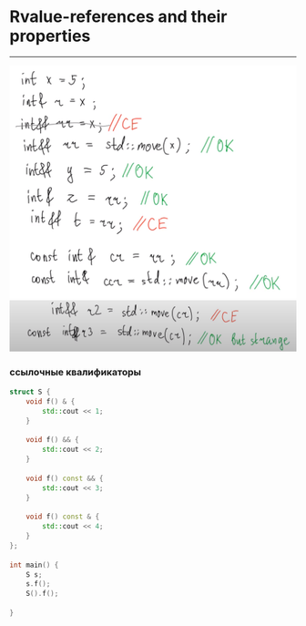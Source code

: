 # Rvalue-references and their properties
***
![img_4.png](img_4.png)
![img_5.png](img_5.png)

### ссылочные квалификаторы

```c++
struct S {
    void f() & {
        std::cout << 1;
    }
    
    void f() && {
        std::cout << 2;
    }
    
    void f() const && {
        std::cout << 3;
    }
    
    void f() const & {
        std::cout << 4;
    }
};

int main() {
    S s;
    s.f();
    S().f();
    
}
```